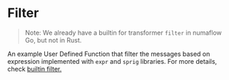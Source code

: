 # Filter

> Note: We already have a builtin for transformer `filter` in numaflow Go, but not in Rust.

An example User Defined Function that filter the messages based on expression implemented with `expr` and `sprig` libraries. For more details, check [builtin filter.](https://numaflow.numaproj.io/user-guide/sources/transformer/builtin-transformers/filter/)